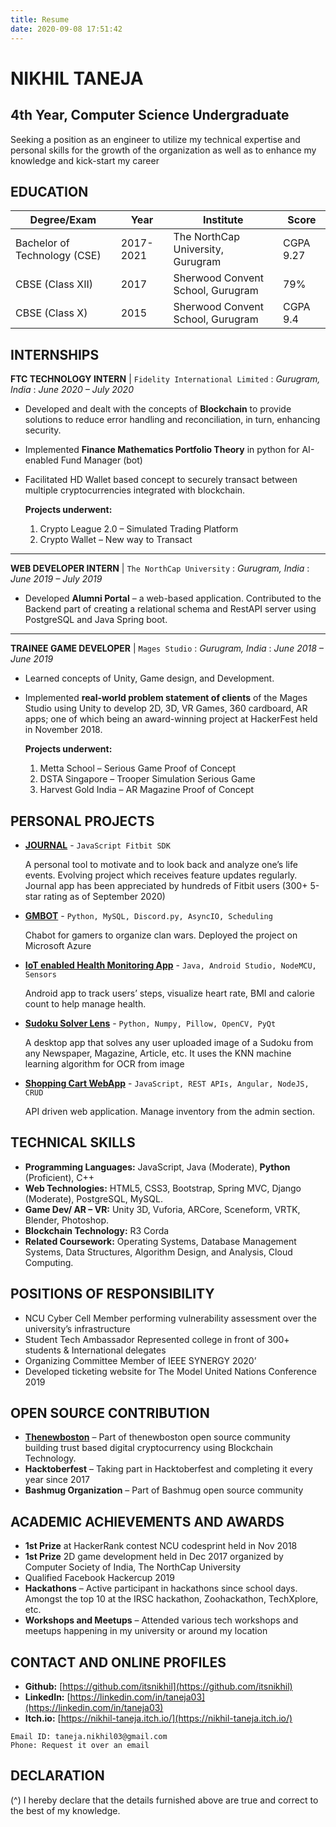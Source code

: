 ```yaml
---
title: Resume
date: 2020-09-08 17:51:42
---
```


# NIKHIL TANEJA

## 4th Year, Computer Science Undergraduate

Seeking a position as an engineer to utilize my technical expertise and personal skills for the growth of the organization as well as to enhance my knowledge and kick-start my career

## EDUCATION


| Degree/Exam | Year | Institute | Score |
| --- | --- | --- | --- |
| Bachelor of Technology (CSE) | 2017-2021 | The NorthCap University, Gurugram | CGPA 9.27 |
| CBSE (Class XII) | 2017 | Sherwood Convent School, Gurugram | 79% |
| CBSE (Class X) | 2015 | Sherwood Convent School, Gurugram | CGPA 9.4 |

## INTERNSHIPS

**FTC TECHNOLOGY INTERN** | `Fidelity International Limited`
: _Gurugram, India_
: _June 2020 – July 2020_

- Developed and dealt with the concepts of **Blockchain** to provide solutions to reduce error handling
    and reconciliation, in turn, enhancing security.
- Implemented **Finance Mathematics Portfolio Theory** in python for AI-enabled Fund Manager (bot)
- Facilitated HD Wallet based concept to securely transact between multiple cryptocurrencies
    integrated with blockchain.

    __Projects underwent:__
    1. Crypto League 2.0 – Simulated Trading Platform
    2. Crypto Wallet – New way to Transact
---
**WEB DEVELOPER INTERN** | `The NorthCap University`
: _Gurugram, India_
: _June 2019 – July 2019_

- Developed **Alumni Portal** – a web-based application. Contributed to the Backend part of creating a relational schema and RestAPI server using PostgreSQL and Java Spring boot.
---
**TRAINEE GAME DEVELOPER** | `Mages Studio`
: _Gurugram, India_
: _June 2018 – June 2019_

- Learned concepts of Unity, Game design, and Development.
- Implemented **real-world problem statement of clients** of the Mages Studio using Unity to develop 2D, 3D, VR Games, 360 cardboard, AR apps; one of which being an award-winning project at HackerFest held in November 2018.

    __Projects underwent:__
    1. Metta School – Serious Game Proof of Concept
    2. DSTA Singapore – Trooper Simulation Serious Game
    3. Harvest Gold India – AR Magazine Proof of Concept

## PERSONAL PROJECTS

- [**JOURNAL**](https://gallery.fitbit.com/details/54e930eb-bec8-4697-ab40-0147a43a6da2) - `JavaScript Fitbit SDK`
    
    A personal tool to motivate and to look back and analyze one’s life events. Evolving project which receives feature updates regularly. Journal app has been appreciated by hundreds of Fitbit users (300+ 5-star rating as of September 2020)


- [**GMBOT**](https://itsnikhil.github.io/gmbot-site) - `Python, MySQL, Discord.py, AsyncIO, Scheduling`

    Chabot for gamers to organize clan wars. Deployed the project on Microsoft Azure

- [**IoT enabled Health Monitoring App**](https://github.com/itsnikhil/HealthApp) - `Java, Android Studio, NodeMCU, Sensors`

    Android app to track users’ steps, visualize heart rate, BMI and calorie count to help manage health.

- [**Sudoku Solver Lens**](https://www.youtube.com/watch?v=NOeJ7c0k0XY) - `Python, Numpy, Pillow, OpenCV, PyQt`
    
    A desktop app that solves any user uploaded image of a Sudoku from any Newspaper, Magazine,
Article, etc. It uses the KNN machine learning algorithm for OCR from image

- [**Shopping Cart WebApp**](https://github.com/itsnikhil/NCU-SMS) - `JavaScript, REST APIs, Angular, NodeJS, CRUD`
    
    API driven web application. Manage inventory from the admin section.

## TECHNICAL SKILLS

- **Programming Languages:** JavaScript, Java (Moderate), **Python** (Proficient), C++
- **Web Technologies:** HTML5, CSS3, Bootstrap, Spring MVC, Django (Moderate), PostgreSQL, MySQL.
- **Game Dev/ AR – VR:** Unity 3D, Vuforia, ARCore, Sceneform, VRTK, Blender, Photoshop.
- **Blockchain Technology:** R3 Corda
- **Related Coursework:** Operating Systems, Database Management Systems, Data Structures,
Algorithm Design, and Analysis, Cloud Computing.

## POSITIONS OF RESPONSIBILITY

- NCU Cyber Cell Member performing vulnerability assessment over the university’s infrastructure
- Student Tech Ambassador Represented college in front of 300+ students & International delegates
- Organizing Committee Member of IEEE SYNERGY 2020’
- Developed ticketing website for The Model United Nations Conference 2019

## OPEN SOURCE CONTRIBUTION

- [**Thenewboston**](https://github.com/orgs/thenewboston-developers/people?query=itsnikhil) – Part of thenewboston open source community building trust based digital
cryptocurrency using Blockchain Technology.
- **Hacktoberfest** – Taking part in Hacktoberfest and completing it every year since 2017
- **Bashmug Organization** – Part of Bashmug open source community

## ACADEMIC ACHIEVEMENTS AND AWARDS

- **1st Prize** at HackerRank contest NCU codesprint held in Nov 2018
- **1st Prize** 2D game development held in Dec 2017 organized by Computer Society of India, The NorthCap University
- Qualified Facebook Hackercup 2019
- **Hackathons** – Active participant in hackathons since school days. Amongst the top 10 at the IRSC hackathon, Zoohackathon, TechXplore, etc.
- **Workshops and Meetups** – Attended various tech workshops and meetups happening in my university or around my location

## CONTACT AND ONLINE PROFILES

- **Github:** [https://github.com/itsnikhil](https://github.com/itsnikhil)
- **LinkedIn:** [https://linkedin.com/in/taneja03](https://linkedin.com/in/taneja03)
- **Itch.io:** [https://nikhil-taneja.itch.io/](https://nikhil-taneja.itch.io/)

```
Email ID: taneja.nikhil03@gmail.com
Phone: Request it over an email
```

## DECLARATION

(^)
I hereby declare that the details furnished above are true and correct to the best of my knowledge.








